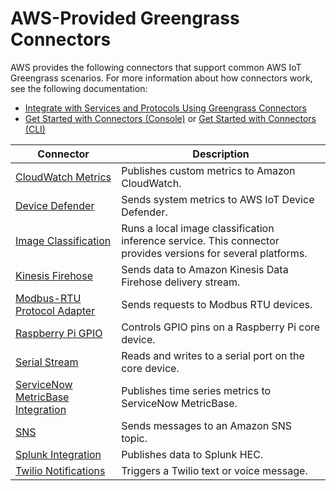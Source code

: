 # AWS\-Provided Greengrass Connectors<a name="connectors-list"></a>

AWS provides the following connectors that support common AWS IoT Greengrass scenarios\. For more information about how connectors work, see the following documentation:
+ [Integrate with Services and Protocols Using Greengrass Connectors](connectors.md)
+ [Get Started with Connectors \(Console\)](connectors-console.md) or [Get Started with Connectors \(CLI\)](connectors-cli.md)


| Connector | Description | 
| --- | --- | 
| [CloudWatch Metrics](cloudwatch-metrics-connector.md) | Publishes custom metrics to Amazon CloudWatch\. | 
| [Device Defender](device-defender-connector.md) | Sends system metrics to AWS IoT Device Defender\. | 
| [Image Classification](image-classification-connector.md) | Runs a local image classification inference service\. This connector provides versions for several platforms\. | 
| [Kinesis Firehose](kinesis-firehose-connector.md) | Sends data to Amazon Kinesis Data Firehose delivery stream\. | 
| [Modbus\-RTU Protocol Adapter](modbus-protocol-adapter-connector.md) | Sends requests to Modbus RTU devices\. | 
| [Raspberry Pi GPIO](raspberrypi-gpio-connector.md) | Controls GPIO pins on a Raspberry Pi core device\. | 
| [Serial Stream](serial-stream-connector.md) | Reads and writes to a serial port on the core device\. | 
| [ServiceNow MetricBase Integration](servicenow-connector.md) | Publishes time series metrics to ServiceNow MetricBase\. | 
| [SNS](sns-connector.md) | Sends messages to an Amazon SNS topic\. | 
| [Splunk Integration](splunk-connector.md) | Publishes data to Splunk HEC\. | 
| [Twilio Notifications](twilio-notifications-connector.md) | Triggers a Twilio text or voice message\. | 